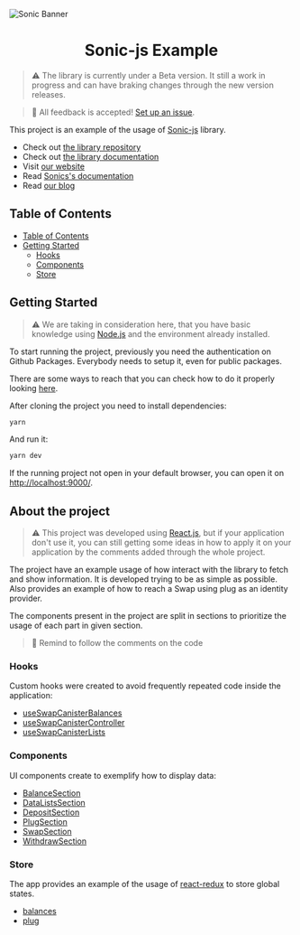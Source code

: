 ![Sonic Banner](https://storageapi.fleek.co/fleek-team-bucket/logos/sonic-log.png)

<h1 align="center">Sonic-js Example</h1>

> ⚠️ The library is currently under a Beta version. It still a work in progress and can have braking changes through the new version releases.

> 💬 All feedback is accepted! [Set up an issue](https://github.com/Psychedelic/sonic-js/issues).

This project is an example of the usage of [Sonic-js](https://github.com/Psychedelic/sonic-js) library.

- Check out [the library repository](https://github.com/Psychedelic/sonic-js)
- Check out [the library documentation](https://docs.sonic.ooo/dev/sonic-js)
- Visit [our website](https://sonic.ooo/)
- Read [Sonics's documentation](https://docs.sonic.ooo/)
- Read [our blog](https://sonic-ooo.medium.com/)

## Table of Contents

- [Table of Contents](#table-of-contents)
- [Getting Started](#getting-started)
  - [Hooks](#hooks)
  - [Components](#components)
  - [Store](#store)

## Getting Started

> ⚠️ We are taking in consideration here, that you have basic knowledge using [Node.js](https://nodejs.org/) and the environment already installed.

To start running the project, previously you need the authentication on Github Packages. Everybody needs to setup it, even for public packages.

There are some ways to reach that you can check how to do it properly looking [here](https://docs.github.com/pt/packages/working-with-a-github-packages-registry/working-with-the-npm-registry#authenticating-with-a-personal-access-token).

After cloning the project you need to install dependencies:

```bash
yarn
```

And run it:

```bash
yarn dev
```

If the running project not open in your default browser, you can open it on [http://localhost:9000/](http://localhost:9000/).

## About the project

> ⚠️ This project was developed using [React.js](https://reactjs.org/), but if your application don't use it, you can still getting some ideas in how to apply it on your application by the comments added through the whole project.

The project have an example usage of how interact with the library to fetch and show information. It is developed trying to be as simple as possible. Also provides an example of how to reach a Swap using plug as an identity provider.

The components present in the project are split in sections to prioritize the usage of each part in given section.

> 💬 Remind to follow the comments on the code

### Hooks

Custom hooks were created to avoid frequently repeated code inside the application:

- [useSwapCanisterBalances](src/hooks/use-swap-canister-balances.ts)
- [useSwapCanisterController](src/hooks/use-swap-canister-controller.ts)
- [useSwapCanisterLists](src/hooks/use-swap-canister-lists.ts)

### Components

UI components create to exemplify how to display data:

- [BalanceSection](src/components/balance.tsx)
- [DataListsSection](src/components/data-lists.tsx)
- [DepositSection](src/components/deposit.tsx)
- [PlugSection](src/components/plug.tsx)
- [SwapSection](src/components/swap.tsx)
- [WithdrawSection](src/components/withdraw.tsx)

### Store

The app provides an example of the usage of [react-redux](https://react-redux.js.org/) to store global states.

- [balances](src/store/features/balance-slice.ts)
- [plug](src/store/features/plug-slice.ts)
